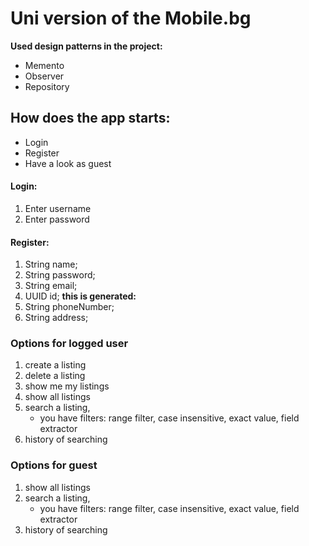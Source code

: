 # Uni version of the Mobile.bg

**Used design patterns in the project:**
- Memento
- Observer
- Repository

## How does the app starts:

- Login
- Register
- Have a look as guest

#### Login:
1. Enter username
2. Enter password

#### Register:
1. String name;
2. String password;
3. String email;
4. UUID id; **this is generated:**
5. String phoneNumber;
6. String address;

### Options for logged user
1. create a listing
2. delete a listing
3. show me my listings
4. show all listings
5. search a listing,
   - you have filters: range filter, case insensitive, exact value, field extractor
6. history of searching

### Options for guest
1. show all listings
2. search a listing,
   - you have filters: range filter, case insensitive, exact value, field extractor
3. history of searching








